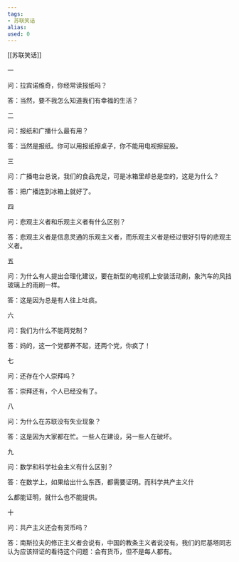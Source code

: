 ```yaml
---
tags: 
- 苏联笑话 
alias:
used: 0
---
```

[[苏联笑话]]

一

问：拉宾诺维奇，你经常读报纸吗？

答：当然，要不我怎么知道我们有幸福的生活？

二

问：报纸和广播什么最有用？

答：当然是报纸。你可以用报纸擦桌子，你不能用电视擦屁股。

三

问：广播电台总说，我们的食品充足，可是冰箱里却总是空的，这是为什么？

答：把广播连到冰箱上就好了。

四

问：悲观主义者和乐观主义者有什么区别？

答：悲观主义者是信息灵通的乐观主义者，而乐观主义者是经过很好引导的悲观主义者。

五

问：为什么有人提出合理化建议，要在新型的电视机上安装活动刷，象汽车的风挡玻璃上的雨刷一样。

答：这是因为总是有人往上吐痰。

六

问：我们为什么不能两党制？

答：妈的，这一个党都养不起，还两个党，你疯了！

七

问：还存在个人崇拜吗？

答：崇拜还有，个人已经没有了。

八

问：为什么在苏联没有失业现象？

答：这是因为大家都在忙。一些人在建设，另一些人在破坏。

九

问：数学和科学社会主义有什么区别？

答：在数学上，如果给出什么东西，都需要证明。而科学共产主义什

么都能证明，就什么也不能提供。

十

问：共产主义还会有货币吗？

答：南斯拉夫的修正主义者会说有，中国的教条主义者说没有。我们的尼基塔同志认为应该辩证的看待这个问题：会有货币，但不是每人都有。
